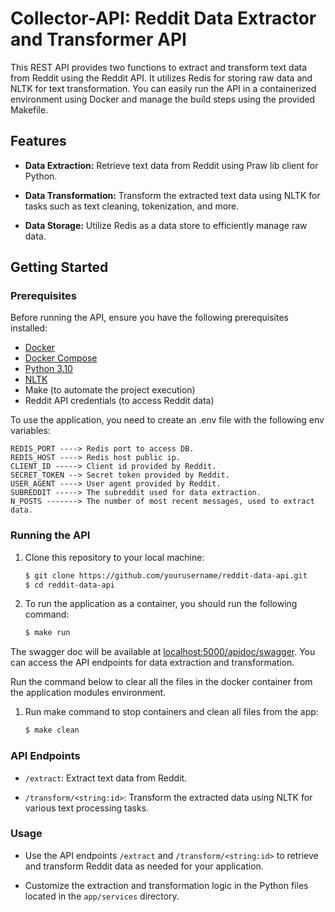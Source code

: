 # Collector-API: Reddit Data Extractor and Transformer API

This REST API provides two functions to extract and transform text data from Reddit using the Reddit API. It utilizes Redis for storing raw data and NLTK for text transformation. You can easily run the API in a containerized environment using Docker and manage the build steps using the provided Makefile.

## Features

- **Data Extraction:** Retrieve text data from Reddit using Praw lib client for Python.

- **Data Transformation:** Transform the extracted text data using NLTK for tasks such as text cleaning, tokenization, and more.

- **Data Storage:** Utilize Redis as a data store to efficiently manage raw data.

## Getting Started

### Prerequisites

Before running the API, ensure you have the following prerequisites installed:

- [Docker](https://docs.docker.com/get-docker/)
- [Docker Compose](https://docs.docker.com/compose/install/)
- [Python 3.10](https://www.python.org/downloads/)
- [NLTK](https://www.nltk.org/install.html)
- Make (to automate the project execution)
- Reddit API credentials (to access Reddit data)

To use the application, you need to create an .env file with the following env variables:
```
REDIS_PORT ----> Redis port to access DB.
REDIS_HOST ----> Redis host public ip.
CLIENT_ID -----> Client id provided by Reddit.
SECRET_TOKEN --> Secret token provided by Reddit.
USER_AGENT ----> User agent provided by Reddit.
SUBREDDIT -----> The subreddit used for data extraction.
N_POSTS -------> The number of most recent messages, used to extract data.
```
### Running the API

1. Clone this repository to your local machine:

   ```bash
   $ git clone https://github.com/yourusername/reddit-data-api.git
   $ cd reddit-data-api
   ```

2. To run the application as a container, you should run the following command:
    ```bash
    $ make run
    ```

The swagger doc will be available at [localhost:5000/apidoc/swagger](http://localhost:5000/apidoc/swagger).
You can access the API endpoints for data extraction and transformation.

Run the command below to clear all the files in the docker container from the application modules environment.

1. Run make command to stop containers and clean all files from the app:
    ```bash
    $ make clean
    ```
### API Endpoints
- ```/extract```: Extract text data from Reddit.

- ```/transform/<string:id>```: Transform the extracted data using NLTK for various text processing tasks.

### Usage
- Use the API endpoints ```/extract``` and ```/transform/<string:id>``` to retrieve and transform Reddit data as needed for your application.

- Customize the extraction and transformation logic in the Python files located in the ```app/services``` directory.
